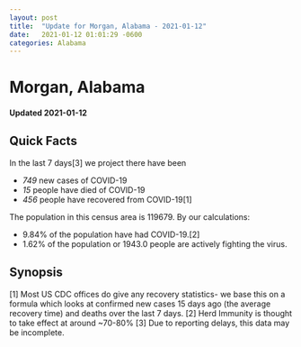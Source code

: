 ```yaml
---
layout: post
title:  "Update for Morgan, Alabama - 2021-01-12"
date:   2021-01-12 01:01:29 -0600
categories: Alabama
---
```


# Morgan, Alabama
#### Updated 2021-01-12

## Quick Facts

In the last 7 days[3] we project there have been
- *749* new cases of COVID-19
- *15* people have died of COVID-19
- *456* people have recovered from COVID-19[1]

The population in this census area is 119679. By our calculations:
- 9.84% of the population have had COVID-19.[2]
- 1.62% of the population or 1943.0 people are actively fighting the virus.

## Synopsis




[1] Most US CDC offices do give any recovery statistics- we base this on a formula which looks at confirmed new cases
15 days ago (the average recovery time) and deaths over the last 7 days.
[2] Herd Immunity is thought to take effect at around ~70-80%
[3] Due to reporting delays, this data may be incomplete. 
    